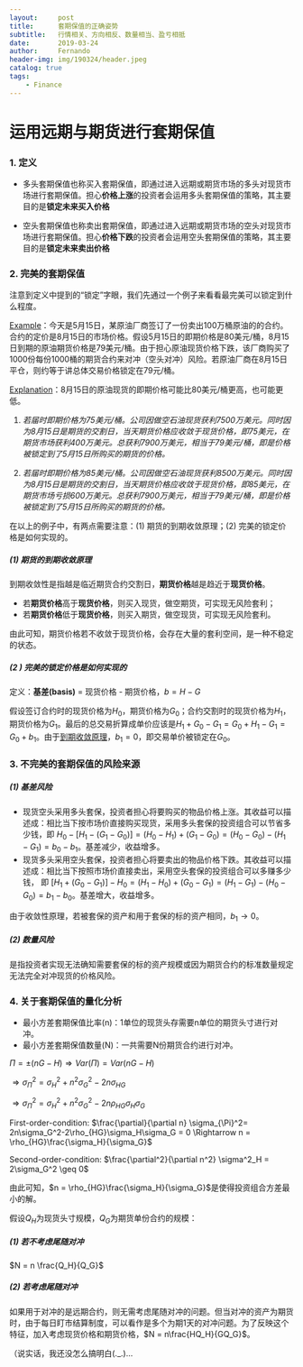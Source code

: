 ```yaml
---
layout:     post
title:      套期保值的正确姿势
subtitle:   行情相关、方向相反、数量相当、盈亏相抵
date:       2019-03-24
author:     Fernando
header-img: img/190324/header.jpeg
catalog: true
tags:
    - Finance
---
```


# 运用远期与期货进行套期保值

### 1. 定义

* 多头套期保值也称买入套期保值，即通过进入远期或期货市场的多头对现货市场进行套期保值。担心**价格上涨**的投资者会运用多头套期保值的策略，其主要目的是**锁定未来买入价格** 

* 空头套期保值也称卖出套期保值，即通过进入远期或期货市场的空头对现货市场进行套期保值。担心**价格下跌**的投资者会运用空头套期保值的策略，其主要目的是**锁定未来卖出价格** 

### 2. 完美的套期保值

注意到定义中提到的“锁定”字眼，我们先通过一个例子来看看最完美可以锁定到什么程度。

<u>Example</u>：今天是5月15日，某原油厂商签订了一份卖出100万桶原油的的合约。合约的定价是8月15日的市场价格。假设5月15日的即期价格是80美元/桶，8月15日到期的原油期货价格是79美元/桶。由于担心原油现货价格下跌，该厂商购买了1000份每份1000桶的期货合约来对冲（空头对冲）风险。若原油厂商在8月15日平仓，则约等于讲总体交易价格锁定在79元/桶。

<u>Explanation</u>：8月15日的原油现货的即期价格可能比80美元/桶更高，也可能更低。

1. *若届时即期价格为75美元/桶。公司因做空石油现货获利7500万美元。同时因为8月15日是期货的交割日，当天期货价格应收敛于现货价格，即75美元，在期货市场获利400万美元。总获利7900万美元，相当于79美元/桶，即是价格被锁定到了5月15日所购买的期货的价格。*

2. *若届时即期价格为85美元/桶。公司因做空石油现货获利8500万美元。同时因为8月15日是期货的交割日，当天期货价格应收敛于现货价格，即85美元，在期货市场亏损600万美元。总获利7900万美元，相当于79美元/桶，即是价格被锁定到了5月15日所购买的期货的价格。*

在以上的例子中，有两点需要注意：(1) 期货的到期收敛原理；(2) 完美的锁定价格是如何实现的。

##### (1) 期货的到期收敛原理

到期收敛性是指越是临近期货合约交割日，**期货价格**越是趋近于**现货价格**。

* 若**期货价格**高于**现货价格**，则买入现货，做空期货，可实现无风险套利；
* 若**期货价格**低于**现货价格**，则买入期货，做空现货，可实现无风险套利。

由此可知，期货价格若不收敛于现货价格，会存在大量的套利空间，是一种不稳定的状态。

##### (2 ) 完美的锁定价格是如何实现的

定义：**基差(basis)** = 现货价格 - 期货价格，$b=H-G$

假设签订合约时的现货价格为$H_0$，期货价格为$G_0$；合约交割时的现货价格为$H_1$，期货价格为$G_1$。最后的总交易折算成单价应该是$H_1 + G_0 - G_1 = G_0 + H_1 - G_1 = G_0 + b_1$。由于<u>到期收敛原理</u>，$b_1 = 0$，即交易单价被锁定在$G_0$。

### 3. 不完美的套期保值的风险来源

##### (1) 基差风险

* 现货空头采用多头套保，投资者担心将要购买的物品价格上涨。其收益可以描述成：相比当下按市场价直接购买现货，采用多头套保的投资组合可以节省多少钱，即 
$H_0 - [H_1 - (G_1 - G_0)] = (H_0 - H_1) + (G_1 - G_0) 
= (H_0 - G_0) - (H_1 - G_1) = b_0 - b_1$。基差减少，收益增多。
* 现货多头采用空头套保，投资者担心将要卖出的物品价格下跌。其收益可以描述成：相比当下按照市场价直接卖出，采用空头套保的投资组合可以多赚多少钱， 即
$[H_1 + (G_0 - G_1)] - H_0 = (H_1 - H_0) + (G_0 - G_1) 
= (H_1 - G_1) - (H_0 - G_0) = b_1 - b_0$。基差增大，收益增多。

由于收敛性原理，若被套保的资产和用于套保的标的资产相同，$b_1 \rightarrow 0$。

##### (2) 数量风险

是指投资者实现无法确知需要套保的标的资产规模或因为期货合约的标准数量规定无法完全对冲现货的价格风险。

### 4. 关于套期保值的量化分析

* 最小方差套期保值比率(n)：1单位的现货头存需要n单位的期货头寸进行对冲。
* 最小方差套期保值数量(N)：一共需要N份期货合约进行对冲。

$\Pi  = \pm (nG - H) \Rightarrow Var(\Pi) = Var(nG-H)$

$\Rightarrow \sigma_{\Pi}^2 = \sigma_H^2 +n^2\sigma_G^2 - 2n\sigma_{HG}$

$\Rightarrow \sigma_{\Pi}^2 = \sigma_H^2 +n^2\sigma_G^2 - 2n\rho_{HG}\sigma_H\sigma_G$

First-order-condition: $\frac{\partial}{\partial n} \sigma_{\Pi}^2= 2n\sigma_G^2-2\rho_{HG}\sigma_H\sigma_G = 0 \Rightarrow n = \rho_{HG}\frac{\sigma_H}{\sigma_G}$

Second-order-condition: $\frac{\partial^2}{\partial n^2} \sigma^2_H = 2\sigma_G^2 \geq 0$

由此可知，$n = \rho_{HG}\frac{\sigma_H}{\sigma_G}$是使得投资组合方差最小的解。

假设$Q_H$为现货头寸规模，$Q_G$为期货单份合约的规模：

##### (1) 若不考虑尾随对冲

$N = n \frac{Q_H}{Q_G}$

##### (2) 若考虑尾随对冲

如果用于对冲的是远期合约，则无需考虑尾随对冲的问题。但当对冲的资产为期货时，由于每日盯市结算制度，可以看作是多个为期1天的对冲问题。为了反映这个特征，加入考虑现货价格和期货价格，$N = n\frac{HQ_H}{GQ_G}$。

（说实话，我还没怎么搞明白(._.)...